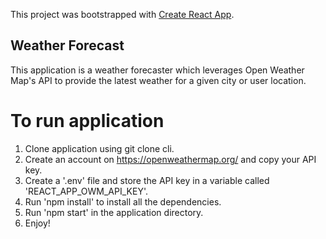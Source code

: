 This project was bootstrapped with [Create React App](https://github.com/facebook/create-react-app).

## Weather Forecast
This application is a weather forecaster which leverages Open Weather Map's API to provide the latest weather for a given city or user location.

# To run application
1. Clone application using git clone cli. 
2. Create an account on https://openweathermap.org/ and copy your API key.
3. Create a '.env' file and store the API key in a variable called 'REACT_APP_OWM_API_KEY'.
4. Run 'npm install' to install all the dependencies. 
5. Run 'npm start' in the application directory. 
6. Enjoy! 

